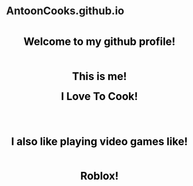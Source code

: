# AntoonCooks.github.io
 <h1 align="center" style="padding: 10px; color: black;"> Welcome to my github profile!</h1> 
<div style="image: url('IMG_0229'); image-size:50px; height: 5px;">
  <h1 align="center" style="padding: 10px; color: black;">This is me!</h1>
</div>

<img src="https://github.com/user-attachments/assets/a82ae727-11af-4a3e-bc4d-756ec76e8d64" height="10px" />

<h1 align="center" style="padding: 10px; color: black;">I Love To Cook!</h1> 
<div style="image: url('IMG_0631'); image-size: cover; height: 5px;">
<img src="https://github.com/user-attachments/assets/545b5fec-9916-4bd3-9349-2462b7d58b68" height="10px" />

<h1 align="center" style="padding: 10px; color: black;">I also like playing video games like!</h1> 
<h1 align="center" style="padding: 10px; color: black;">Roblox!</h1> 
<div style="image: url('IMG_0126'); image-size: cover; height: 5px;">
<img src="https://github.com/user-attachments/assets/0987f29a-c37d-4e7a-954e-a6ed3f7bc913" height="10px" />
